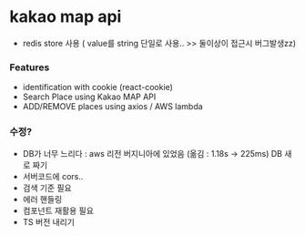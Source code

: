 # kakao map api
- redis store 사용 ( value를 string 단일로 사용.. >> 둘이상이 접근시 버그발생zz) 


### Features
- identification with cookie (react-cookie)
- Search Place using Kakao MAP API
- ADD/REMOVE places using axios / AWS lambda 

### 수정?
- DB가 너무 느리다 : aws 리전 버지니아에 있었음 (옮김 : 1.18s -> 225ms) DB 새로 짜기
- 서버코드에 cors..
- 검색 기준 필요
- 에러 핸들링
- 컴포넌트 재활용 필요
- TS 버전 내리기